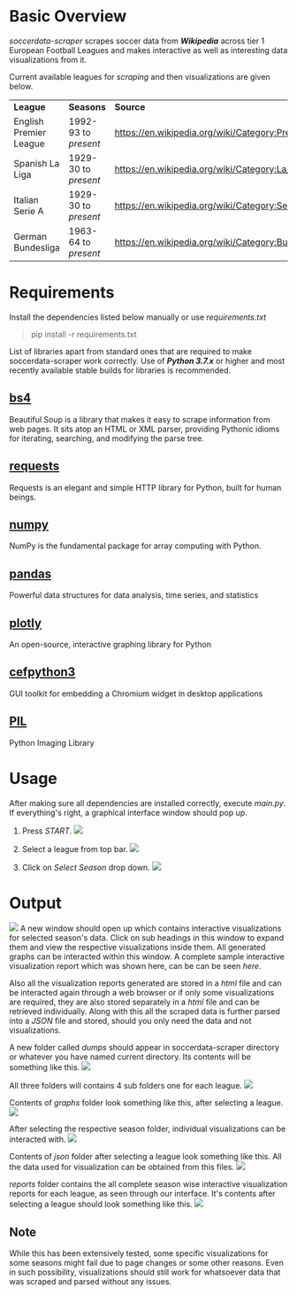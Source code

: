 # Basic Overview
_soccerdata-scraper_ scrapes soccer data from ***Wikipedia*** across tier 1 European Football Leagues and makes interactive as well as interesting data visualizations from it. 

Current available leagues for *scraping* and then visualizations are given below.

<table>
  
  <tr>
  <td><b>League</b></td>
  <td><b>Seasons</b></td>
  <td><b>Source</b></td>
  </tr>
   
  <tr>
  <td>English Premier League</td>
  <td>1992-93 to <i>present</i></td>
  <td><a href="https://en.wikipedia.org/wiki/Category:Premier_League_seasons">https://en.wikipedia.org/wiki/Category:Premier_League_seasons</a></td>
  </tr>
  
  <tr>
  <td>Spanish La Liga</td>
  <td>1929-30 to <i>present</i></td>
  <td><a href="https://en.wikipedia.org/wiki/Category:La_Liga_seasons">https://en.wikipedia.org/wiki/Category:La_Liga_seasons</a></td>
  </tr>
  
  <tr>
  <td>Italian Serie A</td>
  <td>1929-30 to <i>present</i></td>
  <td><a href="https://en.wikipedia.org/wiki/Category:Serie_A_seasons">https://en.wikipedia.org/wiki/Category:Serie_A_seasons</a></td>
  </tr>
  
  <tr>
  <td>German Bundesliga</td>
  <td>1963-64 to <i>present</i></td>
  <td><a href="https://en.wikipedia.org/wiki/Category:Bundesliga_seasons">https://en.wikipedia.org/wiki/Category:Bundesliga_seasons</a></td>
  </tr>
  
</table>


# Requirements
Install the dependencies listed below manually or use _requirements.txt_
> pip install -r requirements.txt

List of libraries apart from standard ones that are required to make soccerdata-scraper work correctly. Use of ***Python 3.7.x*** or higher and most recently available stable builds for libraries is recommended.

## [bs4](https://pypi.org/project/beautifulsoup4/)
Beautiful Soup is a library that makes it easy to scrape information from web pages. It sits atop an HTML or XML parser, providing Pythonic idioms for iterating, searching, and modifying the parse tree.

## [requests](https://pypi.org/project/requests/)
Requests is an elegant and simple HTTP library for Python, built for human beings.

## [numpy](https://pypi.org/project/numpy/)
NumPy is the fundamental package for array computing with Python.

## [pandas](https://pypi.org/project/pandas/)
Powerful data structures for data analysis, time series, and statistics

## [plotly](https://pypi.org/project/plotly/)
An open-source, interactive graphing library for Python

## [cefpython3](https://pypi.org/project/cefpython3/)
GUI toolkit for embedding a Chromium widget in desktop applications

## [PIL](https://pypi.org/project/Pillow/)
Python Imaging Library


# Usage

After making sure all dependencies are installed correctly, execute _main.py_. If everything's right, a graphical interface window should pop up.

1. Press _START_. ![](https://github.com/zz-xx/soccerdata-scraper/blob/master/media/GUI1.PNG)

2. Select a league from top bar. ![](https://github.com/zz-xx/soccerdata-scraper/blob/master/media/GUI2.PNG)

3. Click on _Select Season_ drop down. ![](https://github.com/zz-xx/soccerdata-scraper/blob/master/media/GUI.png)


# Output

![](/media/outwindow.PNG?raw=true) A new window should open up which contains interactive visualizations for selected season's data. Click on sub headings in this window to expand them and view the respective visualizations inside them. All generated graphs can be interacted within this window. A complete sample interactive visualization report which was shown here, can be can be seen _here_.

Also all the visualization reports generated are stored in a _html_ file and can be interacted again through a web browser or if only some visualizations are required, they are also stored separately in a _html_ file and can be retrieved individually. Along with this all the scraped data is further parsed into a _JSON_ file and stored, should you only need the data and not visualizations.

A new folder called _dumps_ should appear in soccerdata-scraper directory or whatever you have named current directory. Its contents will be something like this. 
![](https://github.com/zz-xx/soccerdata-scraper/blob/master/media/dumps.PNG)

All three folders will contains 4 sub folders one for each league. 
![](https://github.com/zz-xx/soccerdata-scraper/blob/master/media/league.PNG)

Contents of _graphs_ folder look something like this, after selecting a league. 
![](https://github.com/zz-xx/soccerdata-scraper/blob/master/media/graphleagues.PNG)

After selecting the respective season folder, individual visualizations can be interacted with.
![](https://github.com/zz-xx/soccerdata-scraper/blob/master/media/graphleaguefolder.PNG)

Contents of _json_ folder after selecting a league look something like this.  All the data used for visualization can be obtained from this files. 
![](https://github.com/zz-xx/soccerdata-scraper/blob/master/media/jsonfolder.PNG)

_reports_ folder contains the all complete season wise interactive visualization reports for each league, as seen through our interface. It's contents after selecting a league should look something like this. 
![](https://github.com/zz-xx/soccerdata-scraper/blob/master/media/reportsfolder.PNG)


## Note
While this has been extensively tested, some specific visualizations for some seasons might fail due to page changes or some other reasons. Even in such possibility, visualizations should still work for whatsoever data that was scraped and parsed without any issues.


